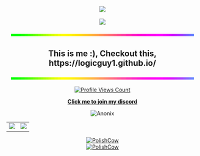 <p align="center">
  <img src="https://images.squarespace-cdn.com/content/v1/57082740746fb9895f9277d8/1550236446320-MVK5XWVOI54W2FV7T8E2/ke17ZwdGBToddI8pDm48kHqYAt3UgyjNg-0dlUc4K5hZw-zPPgdn4jUwVcJE1ZvWhcwhEtWJXoshNdA9f1qD7UnCxNA8dHvmd7460Z7fbKEmJ2gL2qv94i4UWS2y7YfwkXCxk_sn2atIO3dASbw33Q/2-14-19+Image.png" />
  </p>
<p align="center">
  <img src="http://cdn.lowgif.com/full/f469ea7b69100f02-.gif" />
  </p>
<p align="center">
  <img src="https://raw.githubusercontent.com/Bennitenni111/Bennitenni111/main/rainbowline.gif" />
</p>

<h2 align="center">This is me :), Checkout this, https://logicguy1.github.io/ </h2>
<p align="center">
  <img src="https://raw.githubusercontent.com/Bennitenni111/Bennitenni111/main/rainbowline.gif" />
</p>
<a href="https://github.com/Bennitenni111">
  <p align="center">
    <img src="https://komarev.com/ghpvc/?username=Bennitenni111" alt="Profile Views Count">
  </p>
  <p align="center">
   <b><a href="https://anonix.xyz/discord">Click me to join my discord</a></b>
  </p>
</a>
<a>
<p align="center">
<img src="https://discord.com/api/guilds/804295436008685609/widget.png?style=banner2" alt="Anonix"/>
  </p>
  </a>
<p align="center">
<table>
  <tr>
    <td align="center" style="padding=0;width=50%;">
      <img src="https://github-readme-stats.vercel.app/api/?username=Bennitenni111&title_color=4F8CC9&text_color=9f9f9f&show_icons=true&bg_color=00000000&hide_border=true&icon_color=4F8CC9&hide_title=true&count_private=true" />
    </td>
    <td align="center" style="padding=0;width=50%;">
      <img src="https://github-readme-stats.quantumlytangled.vercel.app/api/top-langs/?username=Bennitenni111&title_color=4F8CC9&text_color=9f9f9f&layout=compact&show_icons=true&bg_color=00000000&hide_border=true&icon_color=00000000&count_private=true" />
    </td>
  </tr>
</table>
</p>

<div align="center">
  <a href="https://www.youtube.com/watch?v=rRPQs_kM_nw"><img src="https://img.youtube.com/vi/rRPQs_kM_nw/0.jpg" alt="PolishCow"></a>
</div>

<div align="center">
  <a href="https://youtu.be/j5a0jTc9S10
"><img src="https://img.youtube.com/vi/j5a0jTc9S10/0.jpg" alt="PolishCow"></a>
</div>

